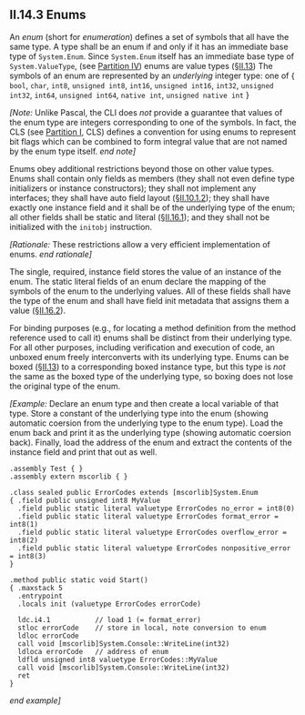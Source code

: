 ## II.14.3 Enums

An *enum* (short for *enumeration*) defines a set of symbols that all have the same type. A type shall be an enum if and only if it has an immediate base type of `System.Enum`.  Since `System.Enum` itself has an immediate base type of `System.ValueType`, (see [Partition IV](#todo-missing-hyperlink)) enums are value types (§[II.13](ii.13-semantics-of-value-types.md)) The symbols of an enum are represented by an *underlying* integer type: one of { `bool`, `char`, `int8`, `unsigned int8`, `int16`, `unsigned int16`, `int32`, `unsigned int32`, `int64`, `unsigned int64`, `native int`, `unsigned native int` }

_[Note:_ Unlike Pascal, the CLI does *not* provide a guarantee that values of the enum type are integers corresponding to one of the symbols. In fact, the CLS (see [Partition I](#todo-missing-hyperlink), CLS) defines a convention for using enums to represent bit flags which can be combined to form integral value that are not named by the enum type itself. _end note]_

Enums obey additional restrictions beyond those on other value types. Enums shall contain only fields as members (they shall not even define type initializers or instance constructors); they shall not implement any interfaces; they shall have auto field layout (§[II.10.1.2](ii.10.1.2-type-layout-attributes.md)); they shall have exactly one instance field and it shall be of the underlying type of the enum; all other fields shall be static and literal (§[II.16.1](ii.16.1-attributes-of-fields.md)); and they shall not be initialized with the `initobj` instruction.

_[Rationale:_ These restrictions allow a very efficient implementation of enums. _end rationale]_

The single, required, instance field stores the value of an instance of the enum. The static literal fields of an enum declare the mapping of the symbols of the enum to the underlying values. All of these fields shall have the type of the enum and shall have field init metadata that assigns them a value (§[II.16.2](ii.16.2-field-init-metadata.md)).

For binding purposes (e.g., for locating a method definition from the method reference used to call it) enums shall be distinct from their underlying type.  For all other purposes, including verification and execution of code, an unboxed enum freely interconverts with its underlying type.  Enums can be boxed (§[II.13](ii.13-semantics-of-value-types.md)) to a corresponding boxed instance type, but this type is *not* the same as the boxed type of the underlying type, so boxing does not lose the original type of the enum.

_[Example:_ Declare an enum type and then create a local variable of that type. Store a constant of the underlying type into the enum (showing automatic coersion from the underlying type to the enum type). Load the enum back and print it as the underlying type (showing automatic coersion back). Finally, load the address of the enum and extract the contents of the instance field and print that out as well.

 ```ilasm
 .assembly Test { }
 .assembly extern mscorlib { }

 .class sealed public ErrorCodes extends [mscorlib]System.Enum
 { .field public unsigned int8 MyValue
   .field public static literal valuetype ErrorCodes no_error = int8(0)
   .field public static literal valuetype ErrorCodes format_error = int8(1)
   .field public static literal valuetype ErrorCodes overflow_error = int8(2)
   .field public static literal valuetype ErrorCodes nonpositive_error = int8(3)
 }

 .method public static void Start()
 { .maxstack 5
   .entrypoint
   .locals init (valuetype ErrorCodes errorCode)

   ldc.i4.1           // load 1 (= format_error)
   stloc errorCode    // store in local, note conversion to enum
   ldloc errorCode
   call void [mscorlib]System.Console::WriteLine(int32)
   ldloca errorCode   // address of enum
   ldfld unsigned int8 valuetype ErrorCodes::MyValue
   call void [mscorlib]System.Console::WriteLine(int32)
   ret
 }
 ```

_end example]_
